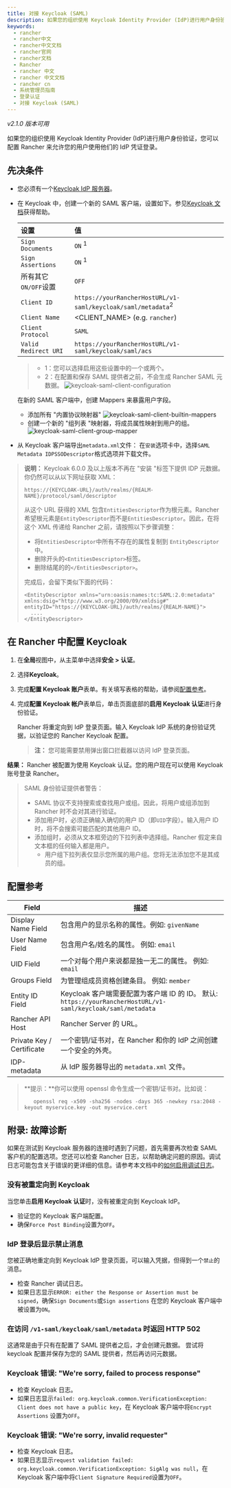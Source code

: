 ```yaml
---
title: 对接 Keycloak (SAML)
description: 如果您的组织使用 Keycloak Identity Provider (IdP)进行用户身份验证，您可以配置 Rancher 来允许您的用户使用他们的 IdP 凭证登录。
keywords:
  - rancher
  - rancher中文
  - rancher中文文档
  - rancher官网
  - rancher文档
  - Rancher
  - rancher 中文
  - rancher 中文文档
  - rancher cn
  - 系统管理员指南
  - 登录认证
  - 对接 Keycloak (SAML)
---
```


_v2.1.0 版本可用_

如果您的组织使用 Keycloak Identity Provider (IdP)进行用户身份验证，您可以配置 Rancher 来允许您的用户使用他们的 IdP 凭证登录。

## 先决条件

- 您必须有一个[Keycloak IdP 服务器](https://www.keycloak.org/docs/latest/server_installation/)。
- 在 Keycloak 中，创建一个新的 SAML 客户端，设置如下。参见[Keycloak 文档](https://keycloak.org/docs/latest/server_admin/#saml-clients)获得帮助。

  | 设置                 | 值                                                                      |
  | :------------------- | :---------------------------------------------------------------------- |
  | `Sign Documents`     | `ON` <sup>1</sup>                                                       |
  | `Sign Assertions`    | `ON` <sup>1</sup>                                                       |
  | 所有其它`ON/OFF`设置 | `OFF`                                                                   |
  | `Client ID`          | `https://yourRancherHostURL/v1-saml/keycloak/saml/metadata`<sup>2</sup> |
  | `Client Name`        | <CLIENT_NAME> (e.g. `rancher`)                                          |
  | `Client Protocol`    | `SAML`                                                                  |
  | `Valid Redirect URI` | `https://yourRancherHostURL/v1-saml/keycloak/saml/acs`                  |

  > - 1：您可以选择启用这些设置中的一个或两个。
  > - 2：在配置和保存 SAML 提供者之前，不会生成 Rancher SAML 元数据。
  >   ![keycloak-saml-client-configuration](/img/rancher/keycloak-saml-client-configuration.png)

  在新的 SAML 客户端中，创建 Mappers 来暴露用户字段。

  - 添加所有 "内置协议映射器"
    ![keycloak-saml-client-builtin-mappers](/img/rancher/keycloak-saml-client-builtin-mappers.png)
  - 创建一个新的 "组列表 "映射器，将成员属性映射到用户的组。
    ![keycloak-saml-client-group-mapper](/img/rancher/keycloak-saml-client-group-mapper.png)

- 从 Keycloak 客户端导出`metadata.xml`文件：
  在`安装`选项卡中，选择`SAML Metadata IDPSSODescriptor`格式选项并下载文件。

> **说明：**
> Keycloak 6.0.0 及以上版本不再在 "安装 "标签下提供 IDP 元数据。
> 你仍然可以从以下网址获取 XML：
>
> `https://{KEYCLOAK-URL}/auth/realms/{REALM-NAME}/protocol/saml/descriptor`
>
> 从这个 URL 获得的 XML 包含`EntitiesDescriptor`作为根元素。Rancher 希望根元素是`EntityDescriptor`而不是`EntitiesDescriptor`。因此，在将这个 XML 传递给 Rancher 之前，请按照以下步骤调整：
>
> - 将`EntitiesDescriptor`中所有不存在的属性复制到 `EntityDescriptor`中。
> - 删除开头的`<EntitiesDescriptor>`标签。
> - 删除结尾的的`</EntitiesDescriptor>`。
>
> 完成后，会留下类似下面的代码：
>
> ```
> <EntityDescriptor xmlns="urn:oasis:names:tc:SAML:2.0:metadata" xmlns:dsig="http://www.w3.org/2000/09/xmldsig#" entityID="https://{KEYCLOAK-URL}/auth/realms/{REALM-NAME}">
>   ....
> </EntityDescriptor>
> ```

## 在 Rancher 中配置 Keycloak

1.  在**全局**视图中，从主菜单中选择**安全 > 认证**。
1.  选择**Keycloak**。
1.  完成**配置 Keycloak 账户**表单。有关填写表格的帮助，请参阅[配置参考](#配置参考)。
1.  完成**配置 Keycloak 帐户**表单后，单击页面底部的**启用 Keycloak 认证**进行身份验证。

    Rancher 将重定向到 IdP 登录页面。输入 Keycloak IdP 系统的身份验证凭据，以验证您的 Rancher Keycloak 配置。

    > **注：** 您可能需要禁用弹出窗口拦截器以访问 IdP 登录页面。

**结果：** Rancher 被配置为使用 Keycloak 认证。您的用户现在可以使用 Keycloak 账号登录 Rancher。

> SAML 身份验证提供者警告：
>
> - SAML 协议不支持搜索或查找用户或组。因此，将用户或组添加到 Rancher 时不会对其进行验证。
> - 添加用户时，必须正确输入确切的用户 ID（即`UID`字段）。输入用户 ID 时，将不会搜索可能匹配的其他用户 ID。
> - 添加组时，必须从文本框旁边的下拉列表中选择组。Rancher 假定来自文本框的任何输入都是用户。
>   - 用户组下拉列表仅显示您所属的用户组。您将无法添加您不是其成员的组。

## 配置参考

| Field                     | 描述                                                                                                         |
| ------------------------- | ------------------------------------------------------------------------------------------------------------ |
| Display Name Field        | 包含用户的显示名称的属性。例如: `givenName`                                                                  |
| User Name Field           | 包含用户名/姓名的属性。 例如: `email`                                                                        |
| UID Field                 | 一个对每个用户来说都是独一无二的属性。 例如: `email`                                                         |
| Groups Field              | 为管理组成员资格创建条目。 例如: `member`                                                                    |
| Entity ID Field           | Keycloak 客户端需要配置为客户端 ID 的 ID。 默认: `https://yourRancherHostURL/v1-saml/keycloak/saml/metadata` |
| Rancher API Host          | Rancher Server 的 URL。                                                                                      |
| Private Key / Certificate | 一个密钥/证书对，在 Rancher 和你的 IdP 之间创建一个安全的外壳。                                              |
| IDP-metadata              | 从 IdP 服务器导出的 `metadata.xml` 文件。                                                                    |

> **提示：**你可以使用 openssl 命令生成一个密钥/证书对。比如说：
>
>        openssl req -x509 -sha256 -nodes -days 365 -newkey rsa:2048 -keyout myservice.key -out myservice.cert

## 附录: 故障诊断

如果在测试到 Keycloak 服务器的连接时遇到了问题，首先需要再次检查 SAML 客户机的配置选项。您还可以检查 Rancher 日志，以帮助确定问题的原因。调试日志可能包含关于错误的更详细的信息。请参考本文档中的[如何启用调试日志](/docs/rancher2.5/faq/technical/_index)。

### 没有被重定向到 Keycloak

当您单击**启用 Keycloak 认证**时，没有被重定向到 Keycloak IdP。

- 验证您的 Keycloak 客户端配置。
- 确保`Force Post Binding`设置为`OFF`。

### IdP 登录后显示禁止消息

您被正确地重定向到 Keycloak IdP 登录页面，可以输入凭据，但得到一个`禁止`的消息。

- 检查 Rancher 调试日志。
- 如果日志显示`ERROR: either the Response or Assertion must be signed`，确保`Sign Documents`或`Sign assertions` 在您的 Keycloak 客户端中被设置为`ON`。

### 在访问 `/v1-saml/keycloak/saml/metadata` 时返回 HTTP 502

这通常是由于只有在配置了 SAML 提供者之后，才会创建元数据。
尝试将 keycloak 配置并保存为您的 SAML 提供者，然后再访问元数据。

### Keycloak 错误: "We're sorry, failed to process response"

- 检查 Keycloak 日志。
- 如果日志显示`failed: org.keycloak.common.VerificationException: Client does not have a public key`，在 Keycloak 客户端中将`Encrypt Assertions` 设置为`OFF`。

### Keycloak 错误: "We're sorry, invalid requester"

- 检查 Keycloak 日志。
- 如果日志显示`request validation failed: org.keycloak.common.VerificationException: SigAlg was null`，在 Keycloak 客户端中将`Client Signature Required`设置为`OFF`。
